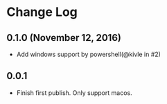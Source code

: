 # Change Log



## 0.1.0 (November 12, 2016)

- Add windows support by powershell(@kivle in #2)

## 0.0.1

- Finish first publish. Only support macos.